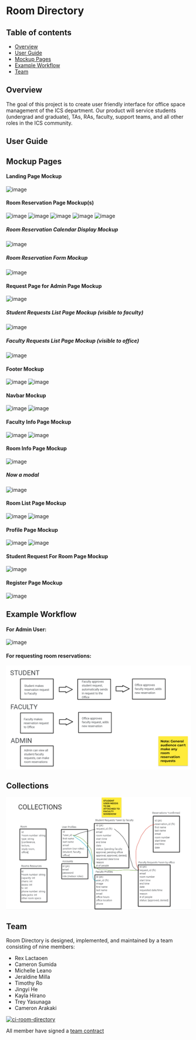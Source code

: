 # Room Directory

## Table of contents

* [Overview](#overview)
* [User Guide](#user-guide)
* [Mockup Pages](#mockup-pages)
* [Example Workflow](#example-workflow)
* [Team](#team)

## Overview

The goal of this project is to create user friendly interface for office space management of the ICS department. Our product will service students (undergrad and graduate), TAs, RAs, faculty, support teams, and all other roles in the ICS community.

## User Guide

## Mockup Pages
#### Landing Page Mockup
![image](https://user-images.githubusercontent.com/97726557/214188186-cb8ad5db-2748-46cd-bd85-b93e2a7a0936.png)

#### Room Reservation Page Mockup(s)
![image](https://user-images.githubusercontent.com/97726557/214188266-4fac64d6-5f20-4c38-bcb0-47a1710e639f.png)
![image](https://user-images.githubusercontent.com/97726557/214189089-fa5c66b4-8f1e-4270-aad6-809c7d20c018.png)
![image](https://user-images.githubusercontent.com/97726557/214189120-b1654b20-06d4-49af-9828-96d7b31a49e0.png)
![image](https://user-images.githubusercontent.com/97726557/217413087-2b8f4c60-4d2f-4065-ba33-82ec4cfb1111.png)
![image](https://user-images.githubusercontent.com/97726557/217413142-75c6f625-779c-421c-a5e4-2cdcb80e990b.png)
##### Room Reservation Calendar Display Mockup
![image](https://user-images.githubusercontent.com/97726557/217408354-99256a8d-4584-46ab-95d0-7f2c0b2be8ee.png)
##### Room Reservation Form Mockup
![image](https://user-images.githubusercontent.com/97726557/217411126-80f1ba64-4ea2-43c8-80b9-bdb520518491.png)

#### Request Page for Admin Page Mockup
![image](https://user-images.githubusercontent.com/97726557/214188350-61cf0718-c6ba-47f1-b4e6-9147afbdb452.png)
##### Student Requests List Page Mockup (visible to faculty)
![image](https://user-images.githubusercontent.com/97726557/217411534-082a1a54-f25a-482a-b163-6fd53ece9338.png)
##### Faculty Requests List Page Mockup (visible to office)
![image](https://user-images.githubusercontent.com/97726557/217411570-74255b72-9842-4ef9-b506-4757baa4b813.png)

#### Footer Mockup
![image](https://user-images.githubusercontent.com/97726557/214188407-c5c2ec77-a45f-4fbb-807c-c3cd4eb28eeb.png)
![image](https://user-images.githubusercontent.com/97726557/217411730-dc1c4efe-4592-419d-9b93-6ea7b2efe933.png)

#### Navbar Mockup
![image](https://user-images.githubusercontent.com/97726557/214188003-f30b652c-5ecc-4880-8c5b-cfda740c652c.png)
![image](https://user-images.githubusercontent.com/97726557/217411801-2fd972e5-7756-405e-b982-8b54ede13048.png)

#### Faculty Info Page Mockup
![image](https://user-images.githubusercontent.com/97726557/214188554-07bb206c-f049-4579-a338-a38952c34b31.png)
![image](https://user-images.githubusercontent.com/97726557/217411888-b6157809-1706-4e89-a7a6-c8e93ea6dcef.png)

#### Room Info Page Mockup
![image](https://user-images.githubusercontent.com/97726557/214188623-3662c6cc-7d2b-46b8-aa27-a621455c1d80.png)
##### Now a modal
![image](https://user-images.githubusercontent.com/97726557/217412163-0ae6c047-8557-46ac-808f-b38b94c4e146.png)

#### Room List Page Mockup
![image](https://user-images.githubusercontent.com/97726557/214188763-aa8f63d4-50d0-4576-8422-dd3c285d67d4.png)
![image](https://user-images.githubusercontent.com/97726557/217412081-92cca9cc-e79b-4f7b-95d9-4312a761d317.png)

#### Profile Page Mockup
![image](https://user-images.githubusercontent.com/97726557/214188835-f152fff1-13e5-4ee6-9d2a-f1e92fb83845.png)
![image](https://user-images.githubusercontent.com/97726557/217412682-fa19a5c5-5d29-4901-9952-93dce0c744b4.png)

#### Student Request For Room Page Mockup
![image](https://user-images.githubusercontent.com/97726557/214188988-43459f46-af7c-45c6-91e2-65dde2df0fd3.png)

#### Register Page Mockup
![image](https://user-images.githubusercontent.com/97726557/217408438-ff9bb22a-6f9f-49e2-94ff-2e58b942f2ff.png)

## Example Workflow
#### For Admin User:
![image](https://user-images.githubusercontent.com/97726557/214191621-09125dd3-acc3-46d7-a33b-829635173340.png)

#### For requesting room reservations:
<img src="images/roomRequests.PNG" class="img-fluid">

## Collections
<img src="images/collections.PNG" class="img-fluid">

## Team

Room Directory is designed, implemented, and maintained by a team consisting of nine members: 
* Rex Lactaoen
* Cameron Sumida 
* Michelle Leano
* Jeraldine Milla
* Timothy Ro
* Jingyi He
* Kayla Hirano
* Trey Yasunaga
* Cameron Arakaki

[![ci-room-directory](https://github.com/room-directory/room-directory/actions/workflows/ci.yml/badge.svg)](https://github.com/room-directory/room-directory/actions/workflows/ci.yml)

All member have signed a [team contract](https://docs.google.com/document/d/1eKRh4N_Ak8qnQbBEGrxAVlJxxvsMIjg8wWbFX2ZBQhc/edit?usp=sharing)
